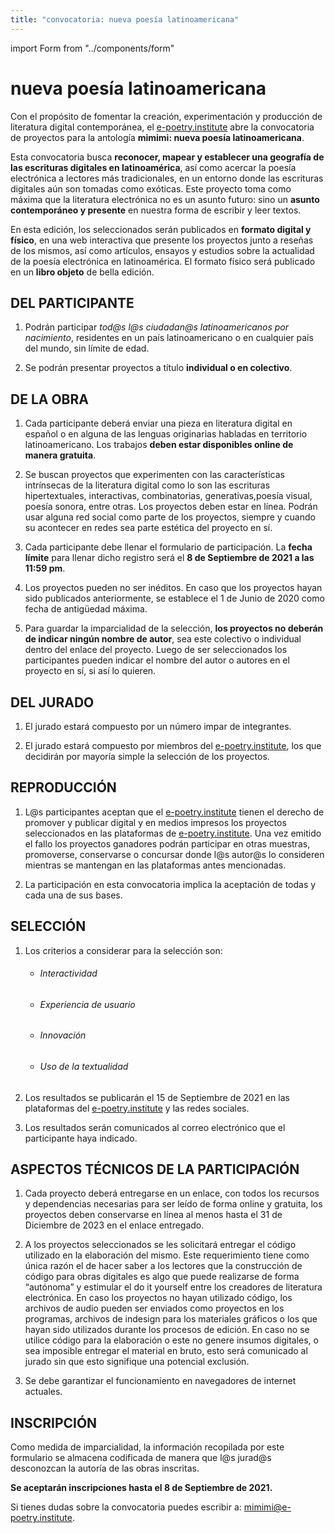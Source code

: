 ```yaml
---
title: "convocatoria: nueva poesía latinoamericana"
---
```


import Form from "../components/form"

# nueva poesía latinoamericana

Con el propósito de fomentar la creación, experimentación y producción de literatura digital contemporánea, el [e-poetry.institute](https://e-poetry.institute) abre la convocatoria de proyectos para la antología **mimimi: nueva poesía latinoamericana**.

Esta convocatoria busca **reconocer, mapear y establecer una geografía de las escrituras digitales en latinoamérica**, así como acercar la poesía electrónica a lectores más tradicionales, en un entorno donde las escrituras digitales aún son tomadas como exóticas. Este proyecto toma como máxima que la literatura electrónica no es un asunto futuro: sino un **asunto contemporáneo y presente** en nuestra forma de escribir y leer textos.

En esta edición, los seleccionados serán publicados en **formato digital y físico**, en una web interactiva que presente los proyectos junto a reseñas de los mismos, así como artículos, ensayos y estudios sobre la actualidad de la poesía electrónica en latinoamérica. El formato físico será publicado en un **libro objeto** de bella edición.

## DEL PARTICIPANTE

1. Podrán participar _tod@s l@s ciudadan@s latinoamericanos por nacimiento_, residentes en un país latinoamericano o en cualquier país del mundo, sin límite de edad.

1. Se podrán presentar proyectos a título **individual o en colectivo**.

## DE LA OBRA

1. Cada participante deberá enviar una pieza en literatura digital en español o en alguna de las lenguas originarias habladas en territorio latinoamericano. Los trabajos **deben estar disponibles online de manera gratuita**.

1. Se buscan proyectos que experimenten con las características intrínsecas de la literatura digital como lo son las escrituras hipertextuales, interactivas, combinatorias, generativas,poesía visual, poesía sonora, entre otras. Los proyectos deben estar en línea. Podrán usar alguna red social como parte de los proyectos, siempre y cuando su acontecer en redes sea parte estética del proyecto en sí.

1. Cada participante debe llenar el formulario de participación. La **fecha límite** para llenar dicho registro será el **8 de Septiembre de 2021 a las 11:59 pm**.

1. Los proyectos pueden no ser inéditos. En caso que los proyectos hayan sido publicados anteriormente, se establece el 1 de Junio de 2020 como fecha de antigüedad máxima.

1. Para guardar la imparcialidad de la selección, **los proyectos no deberán de indicar ningún nombre de autor**, sea este colectivo o individual dentro del enlace del proyecto. Luego de ser seleccionados los participantes pueden indicar el nombre del autor o autores en el proyecto en sí, si así lo quieren.

## DEL JURADO

1. El jurado estará compuesto por un número impar de integrantes.

1. El jurado estará compuesto por miembros del [e-poetry.institute](https://e-poetry.institute), los que decidirán por mayoría simple la selección de los proyectos.

## REPRODUCCIÓN

1. L@s participantes aceptan que el [e-poetry.institute](https://e-poetry.institute) tienen el derecho de promover y publicar digital y en medios impresos los proyectos seleccionados en las plataformas de [e-poetry.institute](https://e-poetry.institute). Una vez emitido el fallo los proyectos ganadores podrán participar en otras muestras, promoverse, conservarse o concursar donde l@s autor@s lo consideren mientras se mantengan en las plataformas antes mencionadas.

1. La participación en esta convocatoria implica la aceptación de todas y cada una de sus bases.

## SELECCIÓN

1. Los criterios a considerar para la selección son:

   - ###### Interactividad
   - ###### Experiencia de usuario
   - ###### Innovación
   - ###### Uso de la textualidad

1. Los resultados se publicarán el 15 de Septiembre de 2021 en las plataformas del [e-poetry.institute](https://e-poetry.institute) y las redes sociales.

1. Los resultados serán comunicados al correo electrónico que el participante haya indicado.

## ASPECTOS TÉCNICOS DE LA PARTICIPACIÓN

1. Cada proyecto deberá entregarse en un enlace, con todos los recursos y dependencias necesarias para ser leído de forma online y gratuita, los proyectos deben conservarse en línea al menos hasta el 31 de Diciembre de 2023 en el enlace entregado.

1. A los proyectos seleccionados se les solicitará entregar el código utilizado en la elaboración del mismo. Este requerimiento tiene como única razón el de hacer saber a los lectores que la construcción de código para obras digitales es algo que puede realizarse de forma “autónoma” y estimular el do it yourself entre los creadores de literatura electrónica. En caso los proyectos no hayan utilizado código, los archivos de audio pueden ser enviados como proyectos en los programas, archivos de indesign para los materiales gráficos o los que hayan sido utilizados durante los procesos de edición. En caso no se utilice código para la elaboración o este no genere insumos digitales, o sea imposible entregar el material en bruto, esto será comunicado al jurado sin que esto signifique una potencial exclusión.

1. Se debe garantizar el funcionamiento en navegadores de internet actuales.

## INSCRIPCIÓN

Como medida de imparcialidad, la información recopilada por este formulario se almacena codificada de manera que l@s jurad@s desconozcan la autoría de las obras inscritas.

<Form />

**Se aceptarán inscripciones hasta el 8 de Septiembre de 2021.**

Si tienes dudas sobre la convocatoria puedes escribir a: mimimi@e-poetry.institute.
